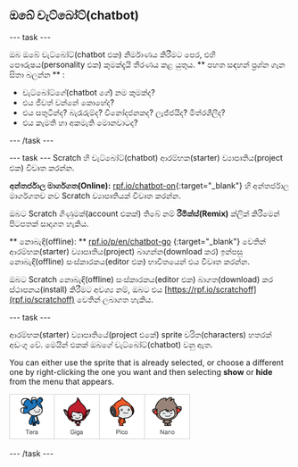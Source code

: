 ## ඔබේ චැට්බෝට්(chatbot)

\--- task \---

ඔබ ඔබේ චැට්බෝට්(chatbot එක) නිර්මාණය කිරීමට පෙර, එහි පෞරුෂය(personality එක) කුමක්දැයි තීරණය කළ යුතුය. ** පහත සඳහන් ප්‍රශ්න ගැන සිතා බලන්න ** :

+ චැට්බෝට්ගේ(chatbot ගේ) නම කුමක්ද?
+ එය ජීවත් වන්නේ කොහේද?
+ එය සතුටින්ද? බැරෑරුම්ද? විනෝදජනකද? ලැජ්ජයිද? මිත්රශීලීද?
+ එය කැමති හා අකමැති මොනවාටද?

\--- /task \---

\--- task \--- Scratch හි චැට්බෝට්(chatbot) ආරම්භක(starter) ව්‍යාපෘතිය(project එක) විවෘත කරන්න.

**අන්තර්ජාල මාර්ගගත(Online):** [rpf.io/chatbot-on](http://rpf.io/chatbot-on){:target="_blank"} හි අන්තර්ජාල මාර්ගගතව නව Scratch ව්‍යාපෘතියක් විවෘත කරන්න.

ඔබට Scratch ගිණුමක්(account එකක්) තිබේ නම් **රීමික්ස්(Remix)** ක්ලික් කිරීමෙන් පිටපතක් සාදාගත හැකිය.

** නොබැඳි(offline): ** [rpf.io/p/en/chatbot-go](http://rpf.io/p/en/chatbot-go) {:target="_blank"} වෙතින් ආරම්භක(starter) ව්‍යාපෘතිය(project) බාගන්න(download කර) ඉන්පසු නොබැඳි(offline) සංස්කාරකය(editor එක) භාවිතයෙන් එය විවෘත කරන්න.

ඔබට Scratch නොබැඳි(offline) සංස්කාරකය(editor එක) බාගත(download) කර ස්ථාපනය(install) කිරීමට අවශ්‍ය නම්, ඔබට එය [https://rpf.io/scratchoff](rpf.io/scratchoff) වෙතින් ලබාගත හැකිය.

\--- task \---

ආරම්භක(starter) ව්‍යාපෘතියේ(project එකේ) sprite චරිත(characters) හතරක් අඩංගු වේ. මෙයින් එකක් ඔබගේ චැට්බෝට්(chatbot) වනු ඇත.

You can either use the sprite that is already selected, or choose a different one by right-clicking the one you want and then selecting **show** or **hide** from the menu that appears.

![Choose a character](images/chatbot-characters.png)

\--- /task \---